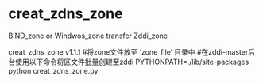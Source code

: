 # creat_zdns_zone
BIND_zone  or  Windwos_zone transfer  Zddi_zone

 creat_zdns_zone v1.1.1
#将zone文件放至 ‘zone_file’ 目录中
#在zddi-master后台使用以下命令将区文件批量创建至zddi
PYTHONPATH=./lib/site-packages  python     creat_zdns_zone.py          
